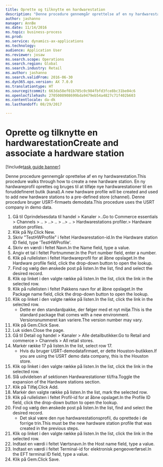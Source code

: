 ```yaml
--- 
title: Oprette og tilknytte en hardwarestation
description: "Denne procedure gennemgår oprettelse af en ny hardwarestation."
author: jashanno
manager: AnnBe
ms.date: 11/14/2016
ms.topic: business-process
ms.prod: 
ms.service: dynamics-ax-applications
ms.technology: 
audience: Application User
ms.reviewer: josaw
ms.search.scope: Operations
ms.search.region: Global
ms.search.industry: Retail
ms.author: jashanno
ms.search.validFrom: 2016-06-30
ms.dyn365.ops.version: AX 7.0.0
ms.translationtype: HT
ms.sourcegitcommit: 663da58ef01b705c0c984fbfd3fce8bc31be04c6
ms.openlocfilehash: 2705008908699bda9479eb54a4827c71f402b603
ms.contentlocale: da-dk
ms.lasthandoff: 08/29/2017

---
```

# <a name="create-and-associate-a-hardware-station"></a><span data-ttu-id="8d76f-103">Oprette og tilknytte en hardwarestation</span><span class="sxs-lookup"><span data-stu-id="8d76f-103">Create and associate a hardware station</span></span>

[!include[task guide banner](../includes/task-guide-banner.md)]

<span data-ttu-id="8d76f-104">Denne procedure gennemgår oprettelse af en ny hardwarestation.</span><span class="sxs-lookup"><span data-stu-id="8d76f-104">This procedure walks through how to create a new hardware station.</span></span> <span data-ttu-id="8d76f-105">En ny hardwareprofil oprettes og bruges til at tilføje nye hardwarestationer til en foruddefineret butik (kanal).</span><span class="sxs-lookup"><span data-stu-id="8d76f-105">A new hardware profile will be created and used to add new hardware stations to a pre-defined store (channel).</span></span> <span data-ttu-id="8d76f-106">Denne procedure bruger USRT-firmaets demodata.</span><span class="sxs-lookup"><span data-stu-id="8d76f-106">This procedure uses the USRT company in demo data.</span></span>

1. <span data-ttu-id="8d76f-107">Gå til Oprindelsesdata til handel > Kanaler >..</span><span class="sxs-lookup"><span data-stu-id="8d76f-107">Go to Commerce essentials > Channels > ..</span></span> <span data-ttu-id="8d76f-108">> ..</span><span class="sxs-lookup"><span data-stu-id="8d76f-108">> ..</span></span> <span data-ttu-id="8d76f-109">> ..</span><span class="sxs-lookup"><span data-stu-id="8d76f-109">> ..</span></span> <span data-ttu-id="8d76f-110">> Hardwarestations profiler.</span><span class="sxs-lookup"><span data-stu-id="8d76f-110">> Hardware station profiles.</span></span>
2. <span data-ttu-id="8d76f-111">Klik på Ny.</span><span class="sxs-lookup"><span data-stu-id="8d76f-111">Click New.</span></span>
3. <span data-ttu-id="8d76f-112">Skriv "TestHWProfile" i feltet Hardwarestation-id.</span><span class="sxs-lookup"><span data-stu-id="8d76f-112">In the Hardware station ID field, type 'TestHWProfile'.</span></span>
4. <span data-ttu-id="8d76f-113">Skriv en værdi i feltet Navn.</span><span class="sxs-lookup"><span data-stu-id="8d76f-113">In the Name field, type a value.</span></span>
5. <span data-ttu-id="8d76f-114">Angiv et tal i feltet Portnummer.</span><span class="sxs-lookup"><span data-stu-id="8d76f-114">In the Port number field, enter a number.</span></span>
6. <span data-ttu-id="8d76f-115">Klik på rullelisten i feltet Hardwareprofil for at åbne opslaget.</span><span class="sxs-lookup"><span data-stu-id="8d76f-115">In the Hardware profile field, click the drop-down button to open the lookup.</span></span>
7. <span data-ttu-id="8d76f-116">Find og vælg den ønskede post på listen.</span><span class="sxs-lookup"><span data-stu-id="8d76f-116">In the list, find and select the desired record.</span></span>
8. <span data-ttu-id="8d76f-117">Klik op linket i den valgte række på listen.</span><span class="sxs-lookup"><span data-stu-id="8d76f-117">In the list, click the link in the selected row.</span></span>
9. <span data-ttu-id="8d76f-118">Klik på rullelisten i feltet Pakkens navn for at åbne opslaget.</span><span class="sxs-lookup"><span data-stu-id="8d76f-118">In the Package name field, click the drop-down button to open the lookup.</span></span>
10. <span data-ttu-id="8d76f-119">Klik op linket i den valgte række på listen.</span><span class="sxs-lookup"><span data-stu-id="8d76f-119">In the list, click the link in the selected row.</span></span>
    * <span data-ttu-id="8d76f-120">Dette er den standardpakke, der følger med et nyt miljø.</span><span class="sxs-lookup"><span data-stu-id="8d76f-120">This is the standard package that comes with a new environment.</span></span> <span data-ttu-id="8d76f-121">Versionsnummeret kan variere.</span><span class="sxs-lookup"><span data-stu-id="8d76f-121">The version number may vary.</span></span>  
11. <span data-ttu-id="8d76f-122">Klik på Gem.</span><span class="sxs-lookup"><span data-stu-id="8d76f-122">Click Save.</span></span>
12. <span data-ttu-id="8d76f-123">Luk siden.</span><span class="sxs-lookup"><span data-stu-id="8d76f-123">Close the page.</span></span>
13. <span data-ttu-id="8d76f-124">Gå til Detail og handel > Kanaler > Alle detailbutikker.</span><span class="sxs-lookup"><span data-stu-id="8d76f-124">Go to Retail and commerce > Channels > All retail stores.</span></span>
14. <span data-ttu-id="8d76f-125">Markér række 17 på listen.</span><span class="sxs-lookup"><span data-stu-id="8d76f-125">In the list, select row 17.</span></span>
    * <span data-ttu-id="8d76f-126">Hvis du bruger USRT-demodatafirmaet, er dette Houston-butikken.</span><span class="sxs-lookup"><span data-stu-id="8d76f-126">If you are using the USRT demo data company, this is the Houston store.</span></span>  
15. <span data-ttu-id="8d76f-127">Klik op linket i den valgte række på listen.</span><span class="sxs-lookup"><span data-stu-id="8d76f-127">In the list, click the link in the selected row.</span></span>
16. <span data-ttu-id="8d76f-128">Slå udvidelsen af sektionen Hardwarestationer til/fra.</span><span class="sxs-lookup"><span data-stu-id="8d76f-128">Toggle the expansion of the Hardware stations section.</span></span>
17. <span data-ttu-id="8d76f-129">Klik på Tilføj.</span><span class="sxs-lookup"><span data-stu-id="8d76f-129">Click Add.</span></span>
18. <span data-ttu-id="8d76f-130">Markér den valgte række på listen.</span><span class="sxs-lookup"><span data-stu-id="8d76f-130">In the list, mark the selected row.</span></span>
19. <span data-ttu-id="8d76f-131">Klik på rullelisten i feltet Profil-id for at åbne opslaget.</span><span class="sxs-lookup"><span data-stu-id="8d76f-131">In the Profile ID field, click the drop-down button to open the lookup.</span></span>
20. <span data-ttu-id="8d76f-132">Find og vælg den ønskede post på listen.</span><span class="sxs-lookup"><span data-stu-id="8d76f-132">In the list, find and select the desired record.</span></span>
    * <span data-ttu-id="8d76f-133">Det skal være den nye hardwarestationsprofil, du oprettede i de forrige trin.</span><span class="sxs-lookup"><span data-stu-id="8d76f-133">This must be the new hardware station profile that was created in the previous steps.</span></span>  
21. <span data-ttu-id="8d76f-134">Klik op linket i den valgte række på listen.</span><span class="sxs-lookup"><span data-stu-id="8d76f-134">In the list, click the link in the selected row.</span></span>
22. <span data-ttu-id="8d76f-135">Indtast en værdi i feltet Værtsnavn.</span><span class="sxs-lookup"><span data-stu-id="8d76f-135">In the Host name field, type a value.</span></span>
23. <span data-ttu-id="8d76f-136">Indtast en værdi i feltet Terminal-id for elektronisk pengeoverførsel.</span><span class="sxs-lookup"><span data-stu-id="8d76f-136">In the EFT terminal ID field, type a value.</span></span>
24. <span data-ttu-id="8d76f-137">Klik på Gem.</span><span class="sxs-lookup"><span data-stu-id="8d76f-137">Click Save.</span></span>


